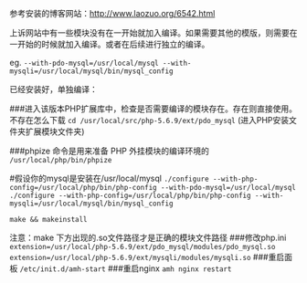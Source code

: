 参考安装的博客网站：http://www.laozuo.org/6542.html

上诉网站中有一些模块没有在一开始就加入编译。如果需要其他的模版，则需要在一开始的时候就加入编译。或者在后续进行独立的编译。

eg.
`
--with-pdo-mysql=/usr/local/mysql
--with-mysqli=/usr/local/mysql/bin/mysql_config
`

已经安装好，单独编译：

###进入该版本PHP扩展库中，检查是否需要编译的模块存在。存在则直接使用。不存在怎么下载
`cd /usr/local/src/php-5.6.9/ext/pdo_mysql`  (进入PHP安装文件夹扩展模块文件夹)

###phpize 命令是用来准备 PHP 外挂模块的编译环境的
`/usr/local/php/bin/phpize`

#假设你的mysql是安装在/usr/local/mysql
`
./configure --with-php-config=/usr/local/php/bin/php-config --with-pdo-mysql=/usr/local/mysql
./configure --with-php-config=/usr/local/php/bin/php-config --with-mysqli=/usr/local/mysql/bin/mysql_config
`

`make && makeinstall`

注意：make 下方出现的.so文件路径才是正确的模块文件路径
###修改php.ini
`extension=/usr/local/php-5.6.9/ext/pdo_mysql/modules/pdo_mysql.so`
`extension=/usr/local/php-5.6.9/ext/mysqli/modules/mysqli.so`
###重启面板
`/etc/init.d/amh-start`
###重启nginx
`amh nginx restart`
